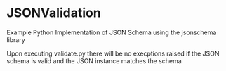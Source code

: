 # JSONValidation
Example Python Implementation of JSON Schema using the jsonschema library

Upon executing validate.py there will be no execptions raised if the JSON schema is valid and the JSON instance matches the schema
